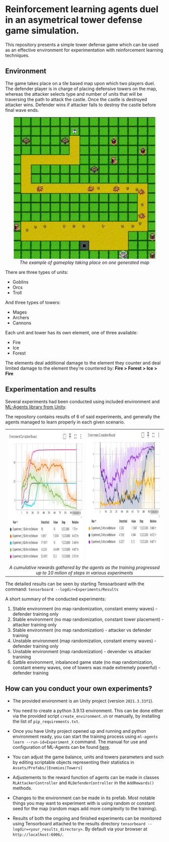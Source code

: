 # Reinforcement learning agents duel in an asymetrical tower defense game simulation.
This repository presents a simple tower defense game which can be used as an effective environment for experimentation with reinforcement learning techniques. 

## Environment
The game takes place on a tile based map upon which two players duel. The defender player is in charge of placing defensive towers on the map, whereas the attacker selects type and number of units that will be traversing the path to attack the castle. Once the castle is destroyed attacker wins. Defender wins if attacker fails to destroy the castle before final wave ends.
<p align="center">
  <img width="450" height="450" src="Documentation/1.png">
  <br><i>The example of gameplay taking place on one generated map</i>
</p>

There are three types of units:
- Goblins
- Orcs
- Troll

And three types of towers:
- Mages
- Archers
- Cannons

Each unit and tower has its own element, one of three available:
- Fire
- Ice
- Forest

The elements deal additional damage to the element they counter and deal limited damage to the element they're countered by: 
**Fire > Forest > Ice > Fire**


## Experimentation and results
Several experiments had been conducted using included environment and <a href="https://github.com/Unity-Technologies/ml-agents">ML-Agents library from Unity</a>.

The repository contains results of 6 of said experiments, and generally the agents managed to learn properly in each given scenario. 
<table align="center">
<tr>
<td align="center"><img width="500" height="420" src="Documentation/2.png"></td>
<td align="center"><img width="500" height="420" src="Documentation/3.png"></td>
</tr>

<tr><td align="center" colspan=2><i>
A cumulative rewards gathered by the agents as the training progressed up to 10 milion of steps in various experiments 
</i></td></tr>
</table>

The detailed results can be seen by starting Tensoarboard with the command: ``tensorboard --logdir=Experiments/Results``

A short summary of the conducted experiments: 
1. Stable environment (no map randomization, constant enemy waves) - defender training only
2. Stable environment (no map randomization, constant tower placement) - attacker training only
3. Stable environment (no map randomization) - attacker vs defender training
4. Unstable environment (map randomization, constant enemy waves) - defender training only
5. Unstable environment (map randomization) - devender vs attacker tranining
6. Satble environment, inbalanced game state (no map randomization, constant enemy waves, one of towers was made extremely powerful) - defender training

## How can you conduct your own experiments?
- The provided environment is an Unity project (version ``2021.3.33f1``).
- You need to create a python 3.9.13 environment. This can be done either via the provided script ``create_environment.sh``
or manually, by installing the list of ``pip_requirements.txt``.

- Once you have Unity project opened up and running and python environment ready, you can start the training process using ``ml-agents learn --run-id=Experiment_X`` command.
The manual for use and configuration of ML-Agents can be found <a href="https://github.com/Unity-Technologies/ml-agents/blob/develop/docs/Getting-Started.md">here</a>.

- You can adjust the game balance, units and towers parameters and such by editing scriptable objects representing their statistics in ``Assets/Prefabs/[Enemies|Towers]``

- Adjustements to the reward function of agents can be made in classes ``RLAttackerController`` and ``RLDefenderController`` in the `AddRewards()` methods.

- Changes to the environment can be made in its prefab. Most notable things you may want to experiment with is using random or constant seed for the map (random maps add more complexity to the training).

- Results of both the ongoing and finished experiments can be monitored using Tensorboard attached to the results directory `tensorboard --logdir=<your_results_directory>`. By default via your browser at `http://localhost:6006/`.
